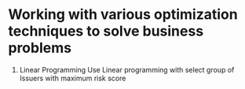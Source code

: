 # Working with various optimization techniques to solve business problems
1. Linear Programming
  Use Linear programming with select group of Issuers with maximum risk score
